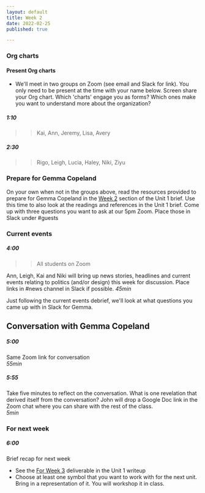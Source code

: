 ```yaml
---
layout: default
title: Week 2
date: 2022-02-25
published: true

---
```


### Org charts


#### Present Org charts
- We'll meet in two groups on Zoom (see email and Slack for link). You only need to be present at the time with your name below. Screen share your Org chart. Which 'charts' engage you as forms? Which ones make you want to understand more about the organization?

##### 1:10

>> Kai, Ann, Jeremy, Lisa, Avery

##### 2:30

>> Rigo, Leigh, Lucia, Haley, Niki, Ziyu



### Prepare for Gemma Copeland

On your own when not in the groups above, read the resources provided to prepare for Gemma Copeland in the [Week 2](/2022/02/18/unit1.html#week2) section of the Unit 1 brief. Use this time to also look at the readings and references in the Unit 1 brief. Come up with three questions you want to ask at our 5pm Zoom. Place those in Slack under #guests 

### Current events

##### 4:00

>> All students on Zoom

Ann, Leigh, Kai and Niki will bring up news stories, headlines and current events relating to politics (and/or design) this week for discussion. Place links in #news channel in Slack if possible. 
*45min* 

Just following the current events debrief, we'll look at what questions you came up with in Slack for Gemma.

## Conversation with Gemma Copeland

##### 5:00

Same Zoom link for conversation <br>
*55min*

##### 5:55

Take five minutes to reflect on the conversation. What is one revelation that derived itself from the conversation? John will drop a Google Doc link in the Zoom chat where you can share with the rest of the class. <br>
*5min*


### For next week

##### 6:00

Brief recap for next week

- See the [For Week 3](/2022/02/18/unit1.html#week3) deliverable in the Unit 1 writeup
- Choose at least one symbol that you want to work with for the next unit. Bring in a representation of it. You will workshop it in class. 
